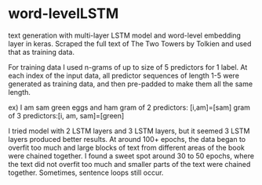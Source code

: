 # word-levelLSTM
text generation with multi-layer LSTM model and word-level embedding layer in keras. Scraped the full text of The Two Towers by Tolkien and used that as training data.

For training data I used n-grams of up to size of 5 predictors for 1 label. At each index of the input data, all predictor sequences of length 1-5 were generated as training data, and then pre-padded to make them all the same length.

ex) I am sam green eggs and ham
gram of 2 predictors: [i,am]=[sam]
gram of 3 predictors:[i, am, sam]=[green]

I tried model with 2 LSTM layers and 3 LSTM layers, but it seemed 3 LSTM layers produced better results.
At around 100+ epochs, the data began to overfit too much and large blocks of text from different areas of the book were chained together.
I found a sweet spot around 30 to 50 epochs, where the text did not overfit too much and smaller parts of the text were chained together. Sometimes, sentence loops still occur. 
